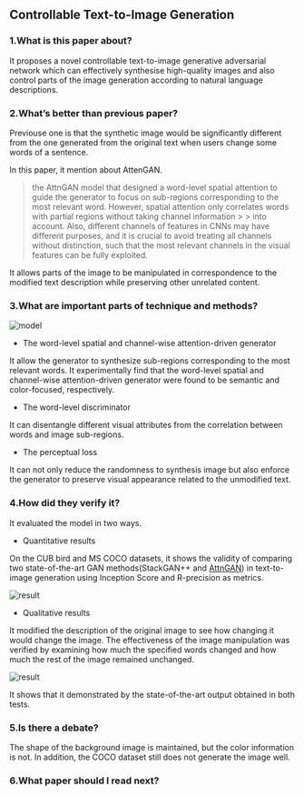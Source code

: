 ## Controllable Text-to-Image Generation

### 1.What is this paper about?

It proposes a novel controllable text-to-image generative adversarial network which can effectively synthesise high-quality images and also control parts of the image generation according to natural language descriptions.

### 2.What’s better than previous paper?

Previouse one is that the synthetic image would be significantly different from the one generated from the original text when users change some words of a sentence.

In this paper, it mention about AttenGAN.
> the AttnGAN model that designed a word-level spatial attention to guide the generator to focus on sub-regions corresponding to the most relevant word. However, spatial attention only correlates words with partial regions without taking channel information > > into account. Also, different channels of features in CNNs may have different purposes, and it is crucial to avoid treating all channels without distinction, such that the most relevant channels in the visual features can be fully exploited.

It allows parts of the image to be manipulated in correspondence to the modified text description while preserving other unrelated content.

### 3.What are important parts of technique and methods?

![model](ryugo417.github.io/detail/img/ControlGAN_model.jpg) 

- The word-level spatial and channel-wise attention-driven generator

It allow the generator to synthesize sub-regions corresponding to the most relevant words.
It experimentally find that the word-level spatial and channel-wise attention-driven generator were found to be semantic and color-focused, respectively.

- The word-level discriminator

It can disentangle different visual attributes from the correlation between words and image sub-regions.

- The perceptual loss

It can not only reduce the randomness to synthesis image but also enforce the generator to preserve visual appearance related to the unmodified text.

### 4.How did they verify it?

It evaluated the model in two ways.

- Quantitative results
  
On the CUB bird and MS COCO datasets, it shows the validity of comparing two state-of-the-art GAN methods(StackGAN++ and [AttnGAN](/AttnGAN.md)) in text-to-image generation using Inception Score and R-precision as metrics.

![result](ryugo417.github.io/detail/img/ControlGAN_result1.jpg) 

- Qualitative results

It modified the description of the original image to see how changing it would change the image. The effectiveness of the image manipulation was verified by examining how much the specified words changed and how much the rest of the image remained unchanged.

![result](ryugo417.github.io/detail/img/ControlGAN_result2.jpg) 

It shows that it demonstrated by the state-of-the-art output obtained in both tests.

### 5.Is there a debate?

The shape of the background image is maintained, but the color information is not.
In addition, the COCO dataset still does not generate the image well.

### 6.What paper should I read next?
